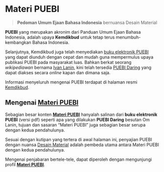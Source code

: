 # Materi PUEBI

> **Pedoman Umum Ejaan Bahasa Indonesia** bernuansa Desain Material

**PUEBI** yang merupakan akronim dari Panduan Umum Ejaan Bahasa Indonesia, adalah upaya **Kemdikbud** untuk tetap terus menumbuh-kembangkan Bahasa Indonesia.

Selanjutnya, Kemdikbud juga telah menyediakan [buku elektronik PUEBI][1] yang dapat diunduh dengan cepat dan mudah guna mempermulus upaya publikasi PUEBI pada masyarakat luas. Bahkan berkat seorang *wikipediawan* bernama [Ivan Lanin][2], kini telah tersedia [PUEBI Daring][3] yang dapat diakses secara _online_ kapan dan dimana saja.

 Informasi menyeluruh mengenai PUEBI terdapat di halaman resmi [Kemdikbud][4].

## Mengenai [Materi PUEBI][5]

Sebagian besar konten [**Materi PUEBI**][5] hanyalah salinan dari **buku elektronik PUEBI** (versi pdf) seperti apa yang dilakukan **PUEBI Daring** besutan Om Lanin, tujuan dan sasaran “Materi PUEBI” juga sebagian besar serupa dengan kedua pendahulunya.

Sesuai dengan kutipan yang tertera di awal halaman ini, penyajian PUEBI dengan nuansa [Desain Material][6] adalah pembeda utama antara Materi PUEBI dengan
kedua pendahulunya.

Mengenai penjabaran bertele-tele, dapat diperoleh dengan mengunjungi profil [**Materi PUEBI**][7].


<!--- Bagian Tautan --->

  [1]: http://badanbahasa.kemdikbud.go.id/lamanbahasa/sites/default/files/PUEBI.pdf
  [2]: https://id.wikipedia.org/wiki/Ivan_Lanin
  [3]: https://ivanlanin.github.io/puebi/
  [4]: http://badanbahasa.kemdikbud.go.id/lamanbahasa/
  [5]: https://mughnimind.github.io/Materi-PUEBI/
  [6]: https://id.m.wikipedia.org/wiki/Desain_material
  [7]: https://mughnimind.github.io/Materi-PUEBI/Tentang/
